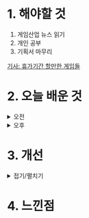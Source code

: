 
# 1. 해야할 것

1. 게임산업 뉴스 읽기 
2. 개인 공부  
3. 기획서 마무리

[기사: 휴가기간 할만한 게임들](https://www.gameinsight.co.kr/news/articleView.html?idxno=32909)

# 2. 오늘 배운 것

<details>
<summary>오전</summary>

## 오늘의 뉴스
### 휴가기간 할만한 게임들
![image](https://github.com/user-attachments/assets/8d65f7ef-b7aa-4a3c-8422-d1159e3938dc)

</details>


<details>
<summary>오후</summary>


</details>




# 3. 개선


<details>
<summary>접기/펼치기</summary>


</details>



# 4. 느낀점


